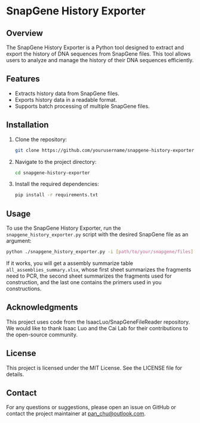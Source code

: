 # SnapGene History Exporter

## Overview

The SnapGene History Exporter is a Python tool designed to extract and export the history of DNA sequences from SnapGene files. This tool allows users to analyze and manage the history of their DNA sequences efficiently.

## Features

- Extracts history data from SnapGene files.
- Exports history data in a readable format.
- Supports batch processing of multiple SnapGene files.

## Installation

1. Clone the repository:
    ```sh
    git clone https://github.com/yourusername/snapgene-history-exporter.git
    ```
2. Navigate to the project directory:
    ```sh
    cd snapgene-history-exporter
    ```
3. Install the required dependencies:
    ```sh
    pip install -r requirements.txt
    ```

## Usage

To use the SnapGene History Exporter, run the `snapgene_history_exporter.py` script with the desired SnapGene file as an argument:

```sh
python ./snapgene_history_exporter.py -i [path/to/your/snapgene/files]
```

If it works, you will get a assembly summarize table `all_assemblies_summary.xlsx`, whose first sheet summarizes the fragments need to PCR, the second sheet summarizes the fragments used for construction, and the last one contains the primers used in you constructions.

## Acknowledgments

This project uses code from the IsaacLuo/SnapGeneFileReader repository. We would like to thank Isaac Luo and the Cai Lab for their contributions to the open-source community.

## License
This project is licensed under the MIT License. See the LICENSE file for details.

## Contact
For any questions or suggestions, please open an issue on GitHub or contact the project maintainer at pan_chu@outlook.com.